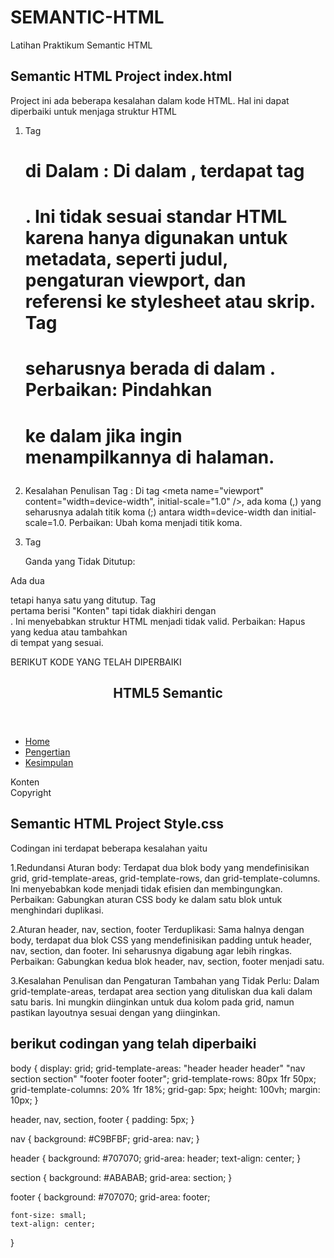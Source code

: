 # SEMANTIC-HTML
Latihan Praktikum Semantic HTML


## Semantic HTML Project index.html ##
Project ini ada beberapa kesalahan dalam kode HTML. Hal ini dapat diperbaiki untuk menjaga struktur HTML 

1. Tag <h1> di Dalam <head>:
Di dalam <head>, terdapat tag <h1>. Ini tidak sesuai standar HTML karena <head> hanya digunakan untuk metadata, seperti judul, pengaturan viewport, dan referensi ke stylesheet atau skrip. Tag <h1> seharusnya berada di dalam <body>.
Perbaikan: Pindahkan <h1> ke dalam <body> jika ingin menampilkannya di halaman.

2. Kesalahan Penulisan Tag <meta>:
Di tag <meta name="viewport" content="width=device-width", initial-scale="1.0" />, ada koma (,) yang seharusnya adalah titik koma (;) antara width=device-width dan initial-scale=1.0.
Perbaikan: Ubah koma menjadi titik koma.

3. Tag <section> Ganda yang Tidak Ditutup:

Ada dua <section> tetapi hanya satu yang ditutup. Tag <section> pertama berisi "Konten" tapi tidak diakhiri dengan </section>. Ini menyebabkan struktur HTML menjadi tidak valid.
Perbaikan: Hapus <section> yang kedua atau tambahkan </section> di tempat yang sesuai.

BERIKUT KODE YANG TELAH DIPERBAIKI
<!DOCTYPE html>
<html lang="en">
<head>
    <meta charset="UTF-8" />
    <meta name="viewport" content="width=device-width; initial-scale=1.0" />
    <title>HTML5 Semantic</title>
    <link rel="stylesheet" href="./styles.css">
</head>
<body>
    <header>
        <h1>HTML5 Semantic</h1>
    </header>
    <nav>
        <ul>
            <li><a href="#home">Home</a></li>
            <li><a href="#pengertian">Pengertian</a></li>
            <li><a href="#kesimpulan">Kesimpulan</a></li>
        </ul>
    </nav>
    <section>Konten</section>
    <footer>Copyright</footer>
</body>
</html>



## Semantic HTML Project Style.css ##
Codingan ini terdapat beberapa kesalahan yaitu

1.Redundansi Aturan body:
Terdapat dua blok body yang mendefinisikan grid, grid-template-areas, grid-template-rows, dan grid-template-columns. Ini menyebabkan kode menjadi tidak efisien dan membingungkan.
Perbaikan: Gabungkan aturan CSS body ke dalam satu blok untuk menghindari duplikasi.

2.Aturan header, nav, section, footer Terduplikasi:
Sama halnya dengan body, terdapat dua blok CSS yang mendefinisikan padding untuk header, nav, section, dan footer. Ini seharusnya digabung agar lebih ringkas.
Perbaikan: Gabungkan kedua blok header, nav, section, footer menjadi satu.

3.Kesalahan Penulisan dan Pengaturan Tambahan yang Tidak Perlu:
Dalam grid-template-areas, terdapat area section yang dituliskan dua kali dalam satu baris. Ini mungkin diinginkan untuk dua kolom pada grid, namun pastikan layoutnya sesuai dengan yang diinginkan.

## berikut codingan yang telah diperbaiki
body {
    display: grid;
    grid-template-areas: 
        "header header header"
        "nav section section"
        "footer footer footer";
    grid-template-rows: 80px 1fr 50px;
    grid-template-columns: 20% 1fr 18%;
    grid-gap: 5px;
    height: 100vh;
    margin: 10px;
}

header, nav, section, footer {
    padding: 5px;
}

nav {
    background: #C9BFBF;
    grid-area: nav;
}

header {
    background: #707070;
    grid-area: header;
    text-align: center;
}

section {
    background: #ABABAB;
    grid-area: section;
}

footer {
    background: #707070;
    grid-area: footer;

    
    font-size: small;
    text-align: center;
}
